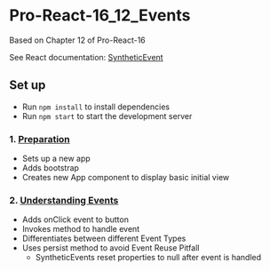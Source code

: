 # Pro-React-16_12_Events

Based on Chapter 12 of Pro-React-16

See React documentation: [SyntheticEvent](https://reactjs.org/docs/events.html)

## Set up 

- Run `npm install` to install dependencies
- Run `npm start` to start the development server

### 1. [Preparation](https://github.com/davidtrussler/Pro-React-16_12_Events/tree/Preparation)

- Sets up a new app
- Adds bootstrap
- Creates new App component to display basic initial view

### 2. [Understanding Events](https://github.com/davidtrussler/Pro-React-16_12_Events/tree/Understanding-Events)

- Adds onClick event to button
- Invokes method to handle event
- Differentiates between different Event Types
- Uses persist method to avoid Event Reuse Pitfall
  - SyntheticEvents reset properties to null after event is handled

